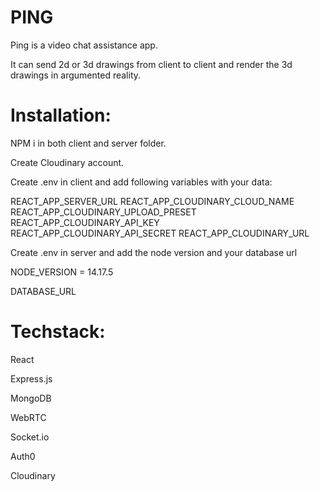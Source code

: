 # PING

Ping is a video chat assistance app. 

It can send 2d or 3d drawings from client to client and render the 3d drawings in argumented reality.

# Installation:
NPM i in both client and server folder.

Create Cloudinary account. 

Create .env in client and add following variables with your data:

REACT_APP_SERVER_URL
REACT_APP_CLOUDINARY_CLOUD_NAME
REACT_APP_CLOUDINARY_UPLOAD_PRESET
REACT_APP_CLOUDINARY_API_KEY
REACT_APP_CLOUDINARY_API_SECRET
REACT_APP_CLOUDINARY_URL

Create .env in server and add the node version and your database url

NODE_VERSION = 14.17.5

DATABASE_URL


# Techstack:

React

Express.js

MongoDB

WebRTC

Socket.io

Auth0

Cloudinary
